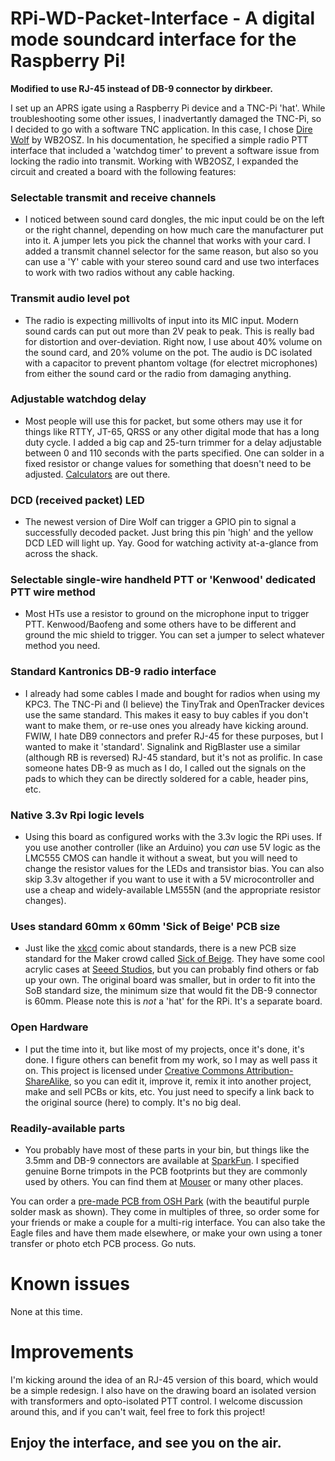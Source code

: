# RPi-WD-Packet-Interface - A digital mode soundcard interface for the Raspberry Pi!

**Modified to use RJ-45 instead of DB-9 connector by dirkbeer.**

I set up an APRS igate using a Raspberry Pi device and a TNC-Pi 'hat'. While troubleshooting some other issues, I inadvertantly damaged the TNC-Pi, so I decided to go with a software TNC application. In this case, I chose [Dire Wolf](https://github.com/wb2osz/direwolf) by WB2OSZ. In his documentation, he specified a simple radio PTT interface that included a 'watchdog timer' to prevent a software issue from locking the radio into transmit. Working with WB2OSZ, I expanded the circuit and created a board with the following features:

### Selectable transmit and receive channels
* I noticed between sound card dongles, the mic input could be on the left or the right channel, depending on how much care the manufacturer put into it. A jumper lets you pick the channel that works with your card. I added a transmit channel selector for the same reason, but also so you can use a 'Y' cable with your stereo sound card and use two interfaces to work with two radios without any cable hacking.

### Transmit audio level pot
* The radio is expecting millivolts of input into its MIC input. Modern sound cards can put out more than 2V peak to peak. This is really bad for distortion and over-deviation. Right now, I use about 40% volume on the sound card, and 20% volume on the pot. The audio is DC isolated with a capacitor to prevent phantom voltage (for electret microphones) from either the sound card or the radio from damaging anything.

### Adjustable watchdog delay
* Most people will use this for packet, but some others may use it for things like RTTY, JT-65, QRSS or any other digital mode that has a long duty cycle. I added a big cap and 25-turn trimmer for a delay adjustable between 0 and 110 seconds with the parts specified. One can solder in a fixed resistor or change values for something that doesn't need to be adjusted. [Calculators](http://www.ohmslawcalculator.com/555-monostable-calculator) are out there.

### DCD (received packet) LED
* The newest version of Dire Wolf can trigger a GPIO pin to signal a successfully decoded packet. Just bring this pin 'high' and the yellow DCD LED will light up. Yay. Good for watching activity at-a-glance from across the shack.

### Selectable single-wire handheld PTT or 'Kenwood' dedicated PTT wire method
* Most HTs use a resistor to ground on the microphone input to trigger PTT. Kenwood/Baofeng and some others have to be different and ground the mic shield to trigger. You can set a jumper to select whatever method you need.
	
### Standard Kantronics DB-9 radio interface
* I already had some cables I made and bought for radios when using my KPC3. The TNC-Pi and (I believe) the TinyTrak and OpenTracker devices use the same standard. This makes it easy to buy cables if you don't want to make them, or re-use ones you already have kicking around. FWIW, I hate DB9 connectors and prefer RJ-45 for these purposes, but I wanted to make it 'standard'. Signalink and RigBlaster use a similar (although RB is reversed) RJ-45 standard, but it's not as prolific. In case someone hates DB-9 as much as I do, I called out the signals on the pads to which they can be directly soldered for a cable, header pins, etc.

### Native 3.3v Rpi logic levels
* Using this board as configured works with the 3.3v logic the RPi uses. If you use another controller (like an Arduino) you *can* use 5V logic as the LMC555 CMOS can handle it without a sweat, but you will need to change the resistor values for the LEDs and transistor bias. You can also skip 3.3v altogether if you want to use it with a 5V microcontroller and use a cheap and widely-available LM555N (and the appropriate resistor changes).

### Uses standard 60mm x 60mm 'Sick of Beige' PCB size
* Just like the [xkcd](https://xkcd.com/927/) comic about standards, there is a new PCB size standard for the Maker crowd called [Sick of Beige](http://dangerousprototypes.com/docs/Sick_of_Beige). They have some cool acrylic cases at [Seeed Studios](http://www.seeedstudio.com/depot/Sick-Of-Beige-Basic-Case-v1-60mm-Square-DP6060-p-1329.html), but you can probably find others or fab up your own. The original board was smaller, but in order to fit into the SoB standard size, the minimum size that would fit the DB-9 connector is 60mm. Please note this is *not* a 'hat' for the RPi. It's a separate board. 

### Open Hardware
* I put the time into it, but like most of my projects, once it's done, it's done. I figure others can benefit from my work, so I may as well pass it on. This project is licensed under [Creative Commons Attribution-ShareAlike](https://creativecommons.org/licenses/by-sa/3.0/), so you can edit it, improve it, remix it into another project, make and sell PCBs or kits, etc. You just need to specify a link back to the original source (here) to comply. It's no big deal.
		
### Readily-available parts
* You probably have most of these parts in your bin, but things like the 3.5mm and DB-9 connectors are available at [SparkFun](https://www.sparkfun.com/). I specified genuine Borne trimpots in the PCB footprints but they are commonly used by others. You can find them at [Mouser](http://www.mouser.com/) or many other places.

You can order a [pre-made PCB from OSH Park](https://oshpark.com/shared_projects/dotsia3r) (with the beautiful purple solder mask as shown). They come in multiples of three, so order some for your friends or make a couple for a multi-rig interface. You can also take the Eagle files and have them made elsewhere, or make your own using a toner transfer or photo etch PCB process. Go nuts.

# Known issues
None at this time. 

# Improvements
I'm kicking around the idea of an RJ-45 version of this board, which would be a simple redesign. I also have on the drawing board an isolated version with transformers and opto-isolated PTT control. I welcome discussion around this, and if you can't wait, feel free to fork this project!

## Enjoy the interface, and see you on the air. 
